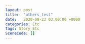 ```yaml
---
layout: post
title:  "others_test"
date:   2020-08-23 03:00:00 +0000
categories: Etc
Tags: Story Etc
SceneCode: []
---
```

